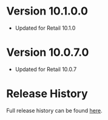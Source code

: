 # Version 10.1.0.0

* Updated for Retail 10.1.0

# Version 10.0.7.0

* Updated for Retail 10.0.7

# Release History

Full release history can be found [here](https://github.com/kstange/MasqueBlizzInv/wiki/Release-Notes).

